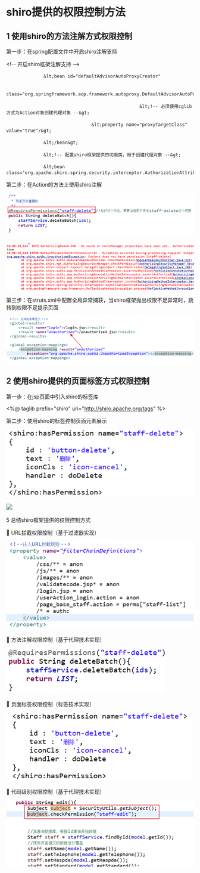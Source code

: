 # shiro提供的权限控制方法

## 1      使用shiro的方法注解方式权限控制

第一步：在spring配置文件中开启shiro注解支持

&lt;!-- 开启shiro框架注解支持 --&gt;

                  &lt;bean id="defaultAdvisorAutoProxyCreator"

                                    class="org.springframework.aop.framework.autoproxy.DefaultAdvisorAutoProxyCreator"&gt;

                                                      &lt;!-- 必须使用cglib方式为Action对象创建代理对象 --&gt;

                                    &lt;property name="proxyTargetClass" value="true"/&gt;

                  &lt;/bean&gt;

                  &lt;!-- 配置shiro框架提供的切面类，用于创建代理对象 --&gt;

                  &lt;bean class="org.apache.shiro.spring.security.interceptor.AuthorizationAttributeSourceAdvisor"/&gt;

第二步：在Action的方法上使用shiro注解

![](../../../.gitbook/assets/image%20%2863%29.png)

![](../../../.gitbook/assets/image%20%28108%29.png)

第三步：在struts.xml中配置全局异常捕获，当shiro框架抛出权限不足异常时，跳转到权限不足提示页面

![](../../../.gitbook/assets/image%20%2887%29.png)

## 2      使用shiro提供的页面标签方式权限控制

第一步：在jsp页面中引入shiro的标签库

&lt;%@ taglib prefix="shiro" uri="http://shiro.apache.org/tags" %&gt;

第二步：使用shiro的标签控制页面元素展示

![](../../../.gitbook/assets/image%20%28105%29.png)

![](file:////Users/wupan/Library/Group%20Containers/UBF8T346G9.Office/TemporaryItems/msohtmlclip/clip_image008.jpg)

5 总结shiro框架提供的权限控制方式 

 URL拦截权限控制（基于过滤器实现）

![](../../../.gitbook/assets/image%20%2867%29.png)

 方法注解权限控制（基于代理技术实现）

![](../../../.gitbook/assets/image%20%28143%29.png)

 页面标签权限控制（标签技术实现）

![](../../../.gitbook/assets/image%20%2817%29.png)

 代码级别权限控制（基于代理技术实现）

![](../../../.gitbook/assets/image%20%2822%29.png)

